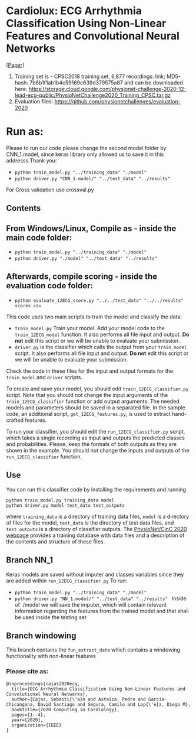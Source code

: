 # Cardiolux: ECG Arrhythmia Classification Using Non-Linear Features and Convolutional Neural Networks
[[Paper](https://ieeexplore.ieee.org/abstract/document/9344175)]
1. Training set is - CPSC2018 training set, 6,877 recordings: link; MD5-hash: 7b6b1f1ab1b4c59169c639d379575a87 and can be downloaded here: https://storage.cloud.google.com/physionet-challenge-2020-12-lead-ecg-public/PhysioNetChallenge2020_Training_CPSC.tar.gz
2. Evaluation files: https://github.com/physionetchallenges/evaluation-2020

# Run as:
Please to run our code please change the second model folder by CNN_1.model, since keras library only allowed us to save it in this addresss.Thank you: 

* `python train_model.py "../training_data" "./model" `
* `python driver.py "CNN_1.model/" "../test_data" "../results" `

For Cross validation use crossval.py

## Contents

## From Windows/Linux, Compile as - inside the main code folder: 
* `python train_model.py "../training_data" "./model" `
* `python driver.py "./model" "../test_data" "../results" `
## Afterwards, compile scoring - inside the evaluation code folder: 
* `python evaluate_12ECG_score.py "../../test_data" "../../results" scores.csv `

This code uses two main scripts to train the model and classify the data:

* `train_model.py` Train your model. Add your model code to the `train_12ECG_model` function. It also performs all file input and output. **Do not** edit this script or we will be unable to evaluate your submission.
* `driver.py` is the classifier which calls the output from your `train_model` script. It also performs all file input and output. **Do not** edit this script or we will be unable to evaluate your submission.

Check the code in these files for the input and output formats for the `train_model` and `driver` scripts.

To create and save your model, you should edit `train_12ECG_classifier.py` script. Note that you should not change the input arguments of the `train_12ECG_classifier` function or add output arguments. The needed models and parameters should be saved in a separated file. In the sample code, an additional script, `get_12ECG_features.py`, is used to extract hand-crafted features. 

To run your classifier, you should edit the `run_12ECG_classifier.py` script, which takes a single recording as input and outputs the predicted classes and probabilities. Please, keep the formats of both outputs as they are shown in the example. You should not change the inputs and outputs of the `run_12ECG_classifier` function.

## Use

You can run this classifier code by installing the requirements and running

    python train_model.py training_data model   
    python driver.py model test_data test_outputs

where `training_data` is a directory of training data files, `model` is a directory of files for the model, `test_data` is the directory of test data files, and `test_outputs` is a directory of classifier outputs.  The [PhysioNet/CinC 2020 webpage](https://physionetchallenges.github.io/2020/) provides a training database with data files and a description of the contents and structure of these files.
## Branch NN_1
Keras models are saved without imputer and classes variables since they are added within `run_12ECG_classifier.py`
To run:
* `python train_model.py "../training_data" "./model" `
* `python driver.py "NN_1.model/" "../test_data" "../results" `
Inside of ./model we will save the imputer, which will contain relevant information regarding the features from the trained model and that shall be used inside the testing set
## Branch windowing
This branch contains the `fun_extract_data` which contains a windowing functionality with non-linear features

### Please cite as:

```
@inproceedings{cajas2020ecg,
  title={ECG Arrhythmia Classification Using Non-Linear Features and Convolutional Neural Networks},
  author={Cajas, Sebasti{\'a}n and Astaiza, Pedro and Garcia-Chicangana, David Santiago and Segura, Camilo and Lop{\'e}z, Diego M},
  booktitle={2020 Computing in Cardiology},
  pages={1--4},
  year={2020},
  organization={IEEE}
}
```

